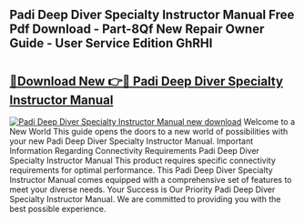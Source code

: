 ## Padi Deep Diver Specialty Instructor Manual Free Pdf Download - Part-8Qf New Repair Owner Guide - User Service Edition GhRHI

# <h2><a href="http://cf25667.oget.top/?id=Padi+Deep+Diver+Specialty+Instructor+Manual">🔗Download New 👉🔴 Padi Deep Diver Specialty Instructor Manual</a></h2>

[![Padi Deep Diver Specialty Instructor Manual new download](https://i.imgur.com/5g1atiW.png)](http://cf25667.oget.top/?id=Padi+Deep+Diver+Specialty+Instructor+Manual)
Welcome to a New World This guide opens the doors to a new world of possibilities with your new Padi Deep Diver Specialty Instructor Manual. Important Information Regarding Connectivity Requirements Padi Deep Diver Specialty Instructor Manual This product requires specific connectivity requirements for optimal performance. This Padi Deep Diver Specialty Instructor Manual comes equipped with a comprehensive set of features to meet your diverse needs. Your Success is Our Priority Padi Deep Diver Specialty Instructor Manual. We are committed to providing you with the best possible experience.

